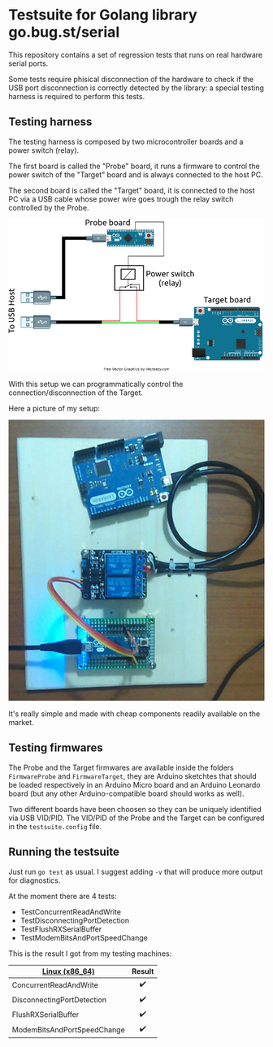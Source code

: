 # Testsuite for Golang library go.bug.st/serial

This repository contains a set of regression tests that runs on real hardware serial ports.

Some tests require phisical disconnection of the hardware to check if the USB port disconnection is correctly detected by the library: a special testing harness is required to perform this tests.

## Testing harness

The testing harness is composed by two microcontroller boards and a power switch (relay).

The first board is called the "Probe" board, it runs a firmware to control the power switch of the "Target" board and is always connected to the host PC.

The second board is called the "Target" board, it is connected to the host PC via a USB cable whose power wire goes trough the relay switch controlled by the Probe.

![Harness Diagram](harness_diagram.png)

With this setup we can programmatically control the connection/disconnection of the Target.

Here a picture of my setup:

![Harness Picture](harness_picture.png)

It's really simple and made with cheap components readily available on the market.

## Testing firmwares

The Probe and the Target firmwares are available inside the folders `FirmwareProbe` and `FirmwareTarget`, they are Arduino sketchtes that should be loaded respectively in an Arduino Micro board and an Arduino Leonardo board (but any other Arduino-compatible board should works as well).

Two different boards have been choosen so they can be uniquely identified via USB VID/PID. The VID/PID of the Probe and the Target can be configured in the `testsuite.config` file.

## Running the testsuite

Just run `go test` as usual. I suggest adding `-v` that will produce more output for diagnostics.

At the moment there are 4 tests:

* TestConcurrentReadAndWrite
* TestDisconnectingPortDetection
* TestFlushRXSerialBuffer
* TestModemBitsAndPortSpeedChange

This is the result I got from my testing machines:

| [Linux (x86_64)](test_run_linux_x86_64.txt) | Result |
| --------------------------- | :----------------: |
| ConcurrentReadAndWrite      | :heavy_check_mark: |
| DisconnectingPortDetection  | :heavy_check_mark: |
| FlushRXSerialBuffer         | :heavy_check_mark: |
| ModemBitsAndPortSpeedChange | :heavy_check_mark: |

